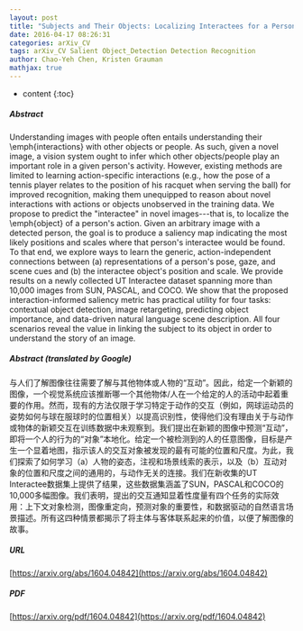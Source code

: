 ```yaml
---
layout: post
title: "Subjects and Their Objects: Localizing Interactees for a Person-Centric View of Importance"
date: 2016-04-17 08:26:31
categories: arXiv_CV
tags: arXiv_CV Salient Object_Detection Detection Recognition
author: Chao-Yeh Chen, Kristen Grauman
mathjax: true
---
```


* content
{:toc}

##### Abstract
Understanding images with people often entails understanding their \emph{interactions} with other objects or people. As such, given a novel image, a vision system ought to infer which other objects/people play an important role in a given person's activity. However, existing methods are limited to learning action-specific interactions (e.g., how the pose of a tennis player relates to the position of his racquet when serving the ball) for improved recognition, making them unequipped to reason about novel interactions with actions or objects unobserved in the training data. We propose to predict the "interactee" in novel images---that is, to localize the \emph{object} of a person's action. Given an arbitrary image with a detected person, the goal is to produce a saliency map indicating the most likely positions and scales where that person's interactee would be found. To that end, we explore ways to learn the generic, action-independent connections between (a) representations of a person's pose, gaze, and scene cues and (b) the interactee object's position and scale. We provide results on a newly collected UT Interactee dataset spanning more than 10,000 images from SUN, PASCAL, and COCO. We show that the proposed interaction-informed saliency metric has practical utility for four tasks: contextual object detection, image retargeting, predicting object importance, and data-driven natural language scene description. All four scenarios reveal the value in linking the subject to its object in order to understand the story of an image.

##### Abstract (translated by Google)
与人们了解图像往往需要了解与其他物体或人物的“互动”。因此，给定一个新颖的图像，一个视觉系统应该推断哪一个其他物体/人在一个给定的人的活动中起着重要的作用。然而，现有的方法仅限于学习特定于动作的交互（例如，网球运动员的姿势如何与球在服球时的位置相关）以提高识别性，使得他们没有理由关于与动作或物体的新颖交互在训练数据中未观察到。我们提出在新颖的图像中预测“互动”，即将一个人的行为的“对象”本地化。给定一个被检测到的人的任意图像，目标是产生一个显着地图，指示该人的交互对象被发现的最有可能的位置和尺度。为此，我们探索了如何学习（a）人物的姿态，注视和场景线索的表示，以及（b）互动对象的位置和尺度之间的通用的，与动作无关的连接。我们在新收集的UT Interactee数据集上提供了结果，这些数据集涵盖了SUN，PASCAL和COCO的10,000多幅图像。我们表明，提出的交互通知显着性度量有四个任务的实际效用：上下文对象检测，图像重定向，预测对象的重要性，和数据驱动的自然语言场景描述。所有这四种情景都揭示了将主体与客体联系起来的价值，以便了解图像的故事。

##### URL
[https://arxiv.org/abs/1604.04842](https://arxiv.org/abs/1604.04842)

##### PDF
[https://arxiv.org/pdf/1604.04842](https://arxiv.org/pdf/1604.04842)

